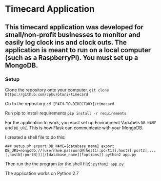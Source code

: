 # Timecard Application
## This timecard application was developed for small/non-profit businesses to monitor and easily log clock ins and clock outs. The application is meant to run on a local computer (such as a RaspberryPi). You must set up a MongoDB.

### Setup
Clone the repository onto your computer.
`git clone https://github.com/cpkurotori/timecard`

Go to the repository
`cd [PATH-TO-DIRECTORY]/timecard`

Run pip to install requirements
`pip install -r requirements`

For the application to work, you must set up Environment Variabels `DB_NAME` and `DB_URI`. This is how Flask can communicate with your MongoDB.

I created a shell file to do this:

`### setup.sh
export DB_NAME=[database_name]
export DB_URI=mongodb://[username:password@]host1[:port1][,host2[:port2],...[,hostN[:portN]]][/[database_name][?options]]
python2 app.py
`

Then run the the program (or the shell file):
`python2 app.py`

The application works on Python 2.7